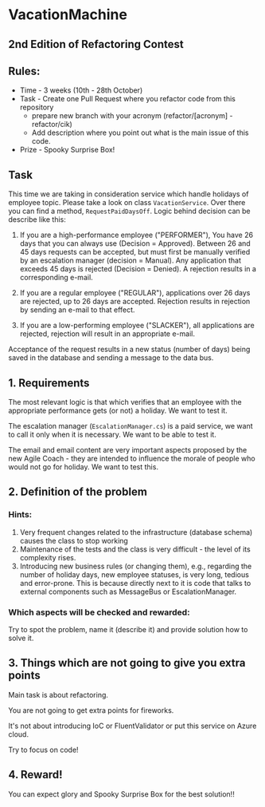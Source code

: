 # VacationMachine
## 2nd Edition of Refactoring Contest

## Rules:

- Time - 3 weeks (10th - 28th October)	
- Task - Create one Pull Request where you refactor code from this repository
  - prepare new branch with your acronym  (refactor/[acronym] -  refactor/cik) 
  - Add description where you point out what is the main issue of this code.	
- Prize - Spooky Surprise Box!

## Task

This time we are taking in consideration service which handle holidays of employee topic.
Please take a look on class ```VacationService```. Over there you can find a method,
```RequestPaidDaysOff```. 
Logic behind decision can be describe like this:
1. If you are a high-performance employee ("PERFORMER"), You have
26 days that you can always use (Decision = Approved). Between 26 and 45
days requests can be accepted, but must first be
manually verified by an escalation manager (decision =
Manual). Any application that exceeds 45 days is rejected
(Decision = Denied). A rejection results in a corresponding
e-mail.

2. If you are a regular employee ("REGULAR"), applications over
26 days are rejected, up to 26 days are accepted. Rejection results in
rejection by sending an e-mail to that effect.


3. If you are a low-performing employee ("SLACKER"), all
applications are rejected, rejection will result in an appropriate
e-mail.

Acceptance of the request results in a new status (number of days) being saved in the database
and sending a message to the data bus.

## 1. Requirements

The most relevant logic is that which verifies that an employee with the
appropriate performance gets (or not) a holiday. We want to test it.

The escalation manager (```EscalationManager.cs```) is a paid service, we want to call it only when it is necessary. We want to be able to test it.

The email and email content are very important aspects proposed by the new Agile Coach - they are intended to influence the morale of people who would not go for holiday. We want to test this.


## 2. Definition of the problem

### Hints: 

1. Very frequent changes related to the infrastructure (database schema) causes the class to stop working
2. Maintenance of the tests and the class is very difficult - the level of its complexity rises.
3. Introducing new business rules (or changing them), e.g., regarding the number of holiday days, new employee statuses, is very long, tedious and error-prone. This is because directly next to it is code that talks to external components such as MessageBus or EscalationManager.

### Which aspects will be checked and rewarded:

Try to spot the problem, name it (describe it) and provide solution how to solve it.

## 3. Things which are not going to give you extra points

Main task is about refactoring. 

You are not going to get extra points for fireworks. 

It's not about introducing IoC or FluentValidator or put this service on Azure cloud. 

Try to focus on code!

## 4. Reward!

You can expect glory and Spooky Surprise Box for the best solution!!
